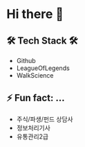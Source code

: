 Hi there 👋
===========

## 🛠 Tech Stack 🛠
- Github
- LeagueOfLegends
- WalkScience

## ⚡ Fun fact: ...
- 주식/파생/펀드 상담사
- 정보처리기사
- 유통관리2급


<!--
**archmagece/archmagece** is a ✨ _special_ ✨ repository because its `README.md` (this file) appears on your GitHub profile.

Here are some ideas to get you started:

- 🔭 I’m currently working on ...
- 🌱 I’m currently learning ...
- 👯 I’m looking to collaborate on ...
- 🤔 I’m looking for help with ...
- 💬 Ask me about ...
- 📫 How to reach me: ...
- 😄 Pronouns: ...
- ⚡ Fun fact: ...
-->
